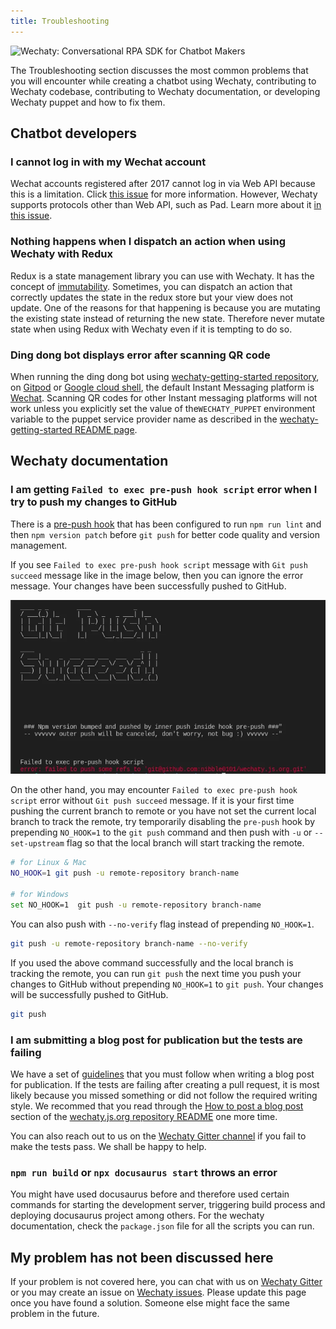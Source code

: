 ```yaml
---
title: Troubleshooting
---
```


![Wechaty: Conversational RPA SDK for Chatbot Makers](/img/wechaty-logo.svg)

The Troubleshooting section discusses the most common problems that you will encounter while creating a chatbot using Wechaty, contributing to Wechaty codebase, contributing to Wechaty documentation, or developing Wechaty puppet and how to fix them.

## Chatbot developers

### I cannot log in with my Wechat account

Wechat accounts registered after 2017 cannot log in via Web API because this is a limitation. Click [this issue](https://github.com/wechaty/wechaty/issues/872) for more information.
However, Wechaty supports protocols other than Web API, such as Pad. Learn more about it [in this issue](https://github.com/wechaty/wechaty/issues/1296).

### Nothing happens when I dispatch an action when using Wechaty with Redux

Redux is a state management library you can use with Wechaty. It has the concept of [immutability](https://redux.js.org/faq/immutable-data). Sometimes, you can dispatch an action that correctly updates the state in the redux store but your view does not update. One of the reasons for that happening is because you are mutating the existing state instead of returning the new state. Therefore never mutate state when using Redux with Wechaty even if it is tempting to do so.

### Ding dong bot displays error after scanning QR code

When running the ding dong bot using [wechaty-getting-started repository](https://github.com/wechaty/wechaty-getting-started), on [Gitpod](getting-started/running-on-gitpod.md) or [Google cloud shell](getting-started/quick-start.mdx), the default Instant Messaging platform is [Wechat](https://www.wechat.com/en/). Scanning QR codes for other Instant messaging platforms will not work unless you explicitly set the value of the`WECHATY_PUPPET` environment variable to the puppet service provider name as described in the [wechaty-getting-started README page](https://github.com/wechaty/wechaty.js.org#readme).

## Wechaty documentation

### I am getting `Failed to exec pre-push hook script` error when I try to push my changes to GitHub

There is a [pre-push hook](https://github.com/Chatie/git-scripts#readme) that has been configured to run `npm run lint` and then `npm version patch` before `git push` for better code quality and version management.

If you see `Failed to exec pre-push hook script` message with `Git push succeed` message like in the image below, then you can ignore the error message. Your changes have been successfully pushed to GitHub.

![pre-push error](../../static/img/docs/troubleshooting.webp)

On the other hand, you may encounter `Failed to exec pre-push hook script` error without `Git push succeed` message. If it is your first time pushing the current branch to remote or you have not set the current local branch to track the remote, try temporarily disabling the `pre-push` hook by prepending `NO_HOOK=1` to the `git push` command and then push with `-u` or `--set-upstream` flag so that the local branch will start tracking the remote.

```sh
# for Linux & Mac
NO_HOOK=1 git push -u remote-repository branch-name

# for Windows
set NO_HOOK=1  git push -u remote-repository branch-name
```

You can also push with `--no-verify` flag instead of prepending `NO_HOOK=1`.

```sh
git push -u remote-repository branch-name --no-verify
```

If you used the above command successfully and the local branch is tracking the remote, you can run `git push` the next time you push your changes to GitHub without prepending `NO_HOOK=1` to `git push`. Your changes will be successfully pushed to GitHub.

```sh
git push
```

### I am submitting a blog post for publication but the tests are failing

We have a set of [guidelines](https://github.com/wechaty/wechaty.js.org) that you must follow when writing a blog post for publication. If the tests are failing after creating a pull request, it is most likely because you missed something or did not follow the required writing style. We recommed that you read through the [How to post a blog post](https://github.com/wechaty/wechaty.js.org) section of the [wechaty.js.org repository README](https://github.com/wechaty/wechaty.js.org) one more time.

You can also reach out to us on the [Wechaty Gitter channel](https://gitter.im/wechaty/wechaty) if you fail to make the tests pass. We shall be happy to help.

### `npm run build` or `npx docusaurus start` throws an error

You might have used docusaurus before and therefore used certain commands for starting the development server, triggering build process and deploying docusaurus project among others. For the wechaty documentation, check the `package.json` file for all the scripts you can run.

## My problem has not been discussed here

If your problem is not covered here, you can chat with us on [Wechaty Gitter](https://gitter.im/wechaty/wechaty) or you may create an issue on [Wechaty issues](https://github.com/wechaty/wechaty/issues). Please update this page once you have found a solution. Someone else might face the same problem in the future.
